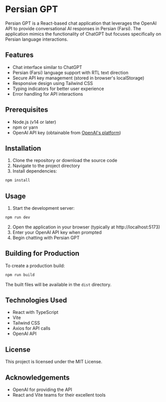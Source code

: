 # Persian GPT

Persian GPT is a React-based chat application that leverages the OpenAI API to provide conversational AI responses in Persian (Farsi). The application mimics the functionality of ChatGPT but focuses specifically on Persian language interactions.

## Features

- Chat interface similar to ChatGPT
- Persian (Farsi) language support with RTL text direction
- Secure API key management (stored in browser's localStorage)
- Responsive design using Tailwind CSS
- Typing indicators for better user experience
- Error handling for API interactions

## Prerequisites

- Node.js (v14 or later)
- npm or yarn
- OpenAI API key (obtainable from [OpenAI's platform](https://platform.openai.com/api-keys))

## Installation

1. Clone the repository or download the source code
2. Navigate to the project directory
3. Install dependencies:

```bash
npm install
```

## Usage

1. Start the development server:

```bash
npm run dev
```

2. Open the application in your browser (typically at http://localhost:5173)
3. Enter your OpenAI API key when prompted
4. Begin chatting with Persian GPT

## Building for Production

To create a production build:

```bash
npm run build
```

The built files will be available in the `dist` directory.

## Technologies Used

- React with TypeScript
- Vite
- Tailwind CSS
- Axios for API calls
- OpenAI API

## License

This project is licensed under the MIT License.

## Acknowledgements

- OpenAI for providing the API
- React and Vite teams for their excellent tools
